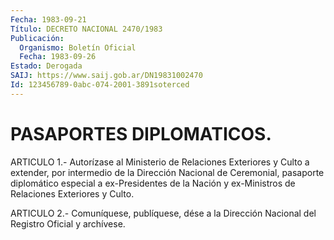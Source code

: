 ```yaml
---
Fecha: 1983-09-21
Título: DECRETO NACIONAL 2470/1983
Publicación:
  Organismo: Boletín Oficial
  Fecha: 1983-09-26
Estado: Derogada
SAIJ: https://www.saij.gob.ar/DN19831002470
Id: 123456789-0abc-074-2001-3891soterced
---
```

# PASAPORTES DIPLOMATICOS.

<a id="1"></a>
ARTICULO  1.-  Autorízase  al Ministerio de Relaciones Exteriores y Culto  a  extender, por intermedio  de  la  Dirección  Nacional  de Ceremonial,  pasaporte  diplomático especial a ex-Presidentes de la Nación y ex-Ministros de Relaciones Exteriores y Culto.

<a id="2"></a>
ARTICULO  2.- Comuníquese, publíquese, dése a la Dirección Nacional del Registro Oficial y archívese.